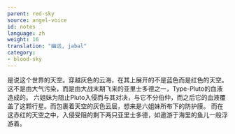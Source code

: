 ```yaml
---
parent: red-sky
source: angel-voice
id: notes
language: zh
weight: 16
translation: "幽远, jabal"
category:
- blood-sky
---
```


是说这个世界的天空。穿越灰色的云海，在其上展开的不是蓝色而是红色的天空。
这不是由大气污染，而是由大战末期飞来的亚里士多德之一，Type-Pluto的血液造成的。
六姐妹为阻止Pluto入侵而与其对决，与它不分伯仲，而之后它的血液覆盖了这颗行星。而包裹着天空的灰色云层，想来是六姐妹所布下的防护膜。
而在这赤红的天空之中，入侵受阻的剩下两只亚里士多德，如遨游于海里的鱼儿一般浮游着。
